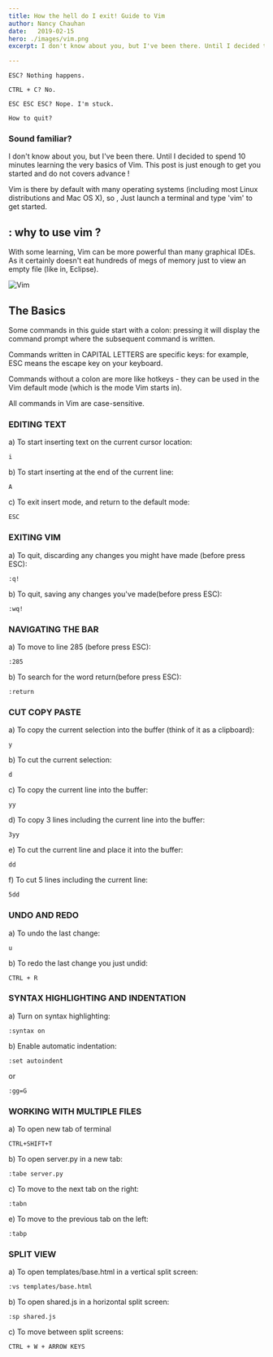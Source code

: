```yaml
---
title: How the hell do I exit! Guide to Vim
author: Nancy Chauhan
date:   2019-02-15
hero: ./images/vim.png
excerpt: I don't know about you, but I've been there. Until I decided to spend 10 minutes learning the very basics of Vim. 

---
```

```
ESC? Nothing happens.

CTRL + C? No.

ESC ESC ESC? Nope. I'm stuck.

How to quit? 
```

### Sound familiar? 

I don't know about you, but I've been there. Until I decided to spend 10 minutes learning the very basics of Vim. 
This post is just enough to get you started and do not covers advance ! 

Vim is there by default with many operating systems (including most Linux distributions and Mac OS X), 
so , Just launch a terminal and type 'vim' to get started.

## : why to use vim ?

With some learning, Vim can be more powerful than many graphical IDEs.
As it certainly doesn't eat hundreds of megs of memory just to view an empty file (like in, Eclipse).

![Vim](https://miro.medium.com/max/1400/1*n3Xg4AVSL9AJSvl3Ba5ekA.png)

## The Basics

Some commands in this guide start with a colon: pressing it will display the command prompt where the subsequent command is written.

Commands written in CAPITAL LETTERS are specific keys: for example, ESC means the escape key on your keyboard.

Commands without a colon are more like hotkeys - they can be used in the Vim default mode (which is the mode Vim starts in).

All commands in Vim are case-sensitive.

### EDITING TEXT

a) To start inserting text on the current cursor location:

```
i
```

b) To start inserting at the end of the current line:

```
A
```

c) To exit insert mode, and return to the default mode:

```
ESC
```

### EXITING VIM

a) To quit, discarding any changes you might have made (before press ESC):

```
:q!  
``` 

b) To quit, saving any changes you've made(before press ESC):

```
:wq!
```

### NAVIGATING THE BAR

a) To move to line 285 (before press ESC):

```
:285
```

b) To search for the word return(before press ESC):

```
:return
```

### CUT COPY PASTE 

a) To copy the current selection into the buffer (think of it as a clipboard):

```
y
```

b) To cut the current selection:

```
d
```

c) To copy the current line into the buffer:

```
yy
```

d) To copy 3 lines including the current line into the buffer:

```
3yy
```

e) To cut the current line and place it into the buffer:

```
dd
```

f) To cut 5 lines including the current line:

```
5dd
```

### UNDO AND REDO

a) To undo the last change:

```
u
```

b) To redo the last change you just undid:

```
CTRL + R
```

### SYNTAX HIGHLIGHTING AND INDENTATION

a) Turn on syntax highlighting:

```
:syntax on
```

b) Enable automatic indentation:

```
:set autoindent
```

or

```
:gg=G
```

### WORKING WITH MULTIPLE FILES

a) To open new tab of terminal

```
CTRL+SHIFT+T
```

b) To open server.py in a new tab:

```
:tabe server.py
```

c) To move to the next tab on the right:

```
:tabn
```

e) To move to the previous tab on the left:

```
:tabp
```

### SPLIT VIEW

a) To open templates/base.html in a vertical split screen:

```
:vs templates/base.html
```

b) To open shared.js in a horizontal split screen:

```
:sp shared.js
```

c) To move between split screens:

```
CTRL + W + ARROW KEYS
```

